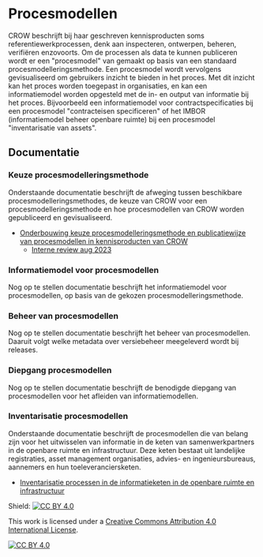 # Procesmodellen

CROW beschrijft bij haar geschreven kennisproducten soms referentiewerkprocessen, denk aan inspecteren, ontwerpen, beheren, verifiëren enzovoorts. Om de processen als data te kunnen publiceren wordt er een "procesmodel" van gemaakt op basis van een standaard procesmodelleringsmethode. Een procesmodel wordt vervolgens gevisualiseerd om gebruikers inzicht te bieden in het proces. Met dit inzicht kan het proces worden toegepast in organisaties, en kan een informatiemodel worden opgesteld met de in- en output van informatie bij het proces. Bijvoorbeeld een informatiemodel voor contractspecificaties bij een procesmodel "contracteisen specificeren" of het IMBOR (informatiemodel beheer openbare ruimte) bij een procesmodel "inventarisatie van assets".


## Documentatie 

### Keuze procesmodelleringsmethode

Onderstaande documentatie beschrijft de afweging tussen beschikbare procesmodelleringsmethodes, de keuze van CROW voor een procesmodelleringsmethode en hoe procesmodellen van CROW worden gepubliceerd en gevisualiseerd.

* [Onderbouwing keuze procesmodelleringsmethode en publicatiewijze van procesmodellen in kennisproducten van CROW](https://docs.crow.nl/procesmodel/keuzeprocesmodel/)
  * [Interne review aug 2023](https://docs.crow.nl/procesmodel/keuzeprocesmodel/Keuzeprocesmodel@IR-20230101/IR20230710Toelichting-procesmodel.html)

### Informatiemodel voor procesmodellen
Nog op te stellen documentatie beschrijft het informatiemodel voor procesmodellen, op basis van de gekozen procesmodelleringsmethode. 

### Beheer van procesmodellen
Nog op te stellen documentatie beschrijft het beheer van procesmodellen. Daaruit volgt welke metadata over versiebeheer meegeleverd wordt bij releases. 

### Diepgang procesmodellen
Nog op te stellen documentatie beschrijft de benodigde diepgang van procesmodellen voor het afleiden van informatiemodellen.

### Inventarisatie procesmodellen
Onderstaande documentatie beschrijft de procesmodellen die van belang zijn voor het uitwisselen van informatie in de keten van samenwerkpartners in de openbare ruimte en infrastructuur. Deze keten bestaat uit landelijke registraties, asset management organisaties, advies- en ingenieursbureaus, aannemers en hun toeleveranciersketen.

* [Inventarisatie processen in de informatieketen in de openbare ruimte en infrastructuur](https://docs.crow.nl/procesmodel/processeniampro/) 




Shield: [![CC BY 4.0][cc-by-shield]][cc-by]

This work is licensed under a
[Creative Commons Attribution 4.0 International License][cc-by].

[![CC BY 4.0][cc-by-image]][cc-by]

[cc-by]: http://creativecommons.org/licenses/by/4.0/
[cc-by-image]: https://i.creativecommons.org/l/by/4.0/88x31.png
[cc-by-shield]: https://img.shields.io/badge/License-CC%20BY%204.0-lightgrey.svg
